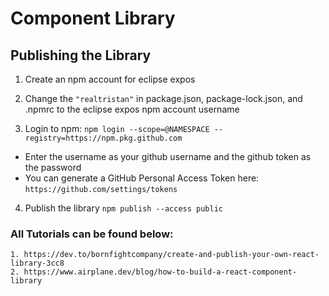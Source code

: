 # Component Library

## Publishing the Library

1. Create an npm account for eclipse expos

2. Change the `"realtristan"` in package.json, package-lock.json, and .npmrc to the eclipse expos npm account username

3. Login to npm: `npm login --scope=@NAMESPACE --registry=https://npm.pkg.github.com`

- Enter the username as your github username and the github token as the password
- You can generate a GitHub Personal Access Token here: `https://github.com/settings/tokens`

4. Publish the library `npm publish --access public`

### All Tutorials can be found below:

```
1. https://dev.to/bornfightcompany/create-and-publish-your-own-react-library-3cc8
2. https://www.airplane.dev/blog/how-to-build-a-react-component-library
```
